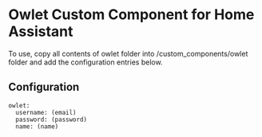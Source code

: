 Owlet Custom Component for Home Assistant
=========

To use, copy all contents of owlet folder into /custom_components/owlet folder and add the configuration entries below.


Configuration
-----
```
owlet:
  username: (email)
  password: (password)
  name: (name)
```
